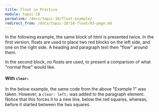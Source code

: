 ```yaml
---
title: Float in Practice
module: topic-10
permalink: /docs/topic-10/float-example/
redirect_from: /docs/topic-10/10-float/03-page.md
---
```


<div class="divider-heading"></div>

In the following example, the same block of html is presented twice. In the first version, floats are used to place two red blocks on the left side, and one on the right side. A heading and paragraph text then "flow" around them.

In the second block, no floats are used, to present a comparison of what "normal flow" would like.

<div class="codepen-embed">
  <p data-height="400" data-theme-id="30567" data-slug-hash="dZNBVm" data-default-tab="css,result" data-user="Media-Ed-Online" data-embed-version="2" data-pen-title="[Topic-09] Float, Pt. 1" class="codepen"></p>
</div>

#### With `clear:`

In the below example, the same code from the above "Example 1" was taken. However, a `clear: left;` was added to the paragraph element. Notice that this forces it to a new line, below the red squares, whereas, before it started between the two squares.

<div class="codepen-embed">
  <p data-height="600" data-theme-id="30567" data-slug-hash="OOWeQG" data-default-tab="css,result" data-user="Media-Ed-Online" data-embed-version="2" data-pen-title="[Topic-09] Float, Pt. 2" class="codepen"></p>
</div>
